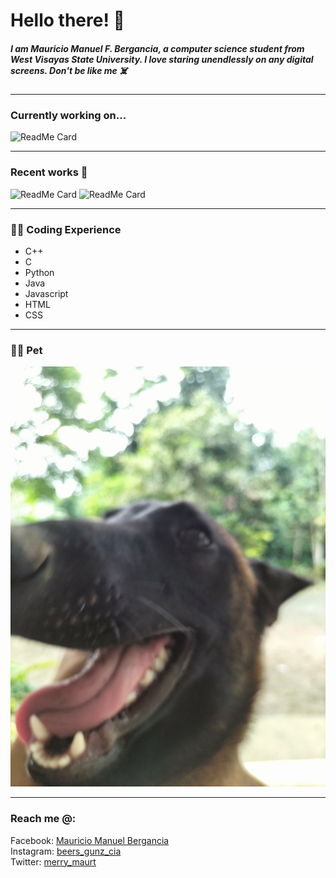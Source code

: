 # **Hello there!** 👋



##### I am Mauricio Manuel F. Bergancia, a computer science student from West Visayas State University. I love staring unendlessly on any digital screens. __Don't be like me__ ☠️
________________________________________________________________________________________


### Currently working on...

![ReadMe Card](https://github-readme-stats.vercel.app/api/pin/?username=Mauricio1408&repo=Intro-to-Artificial-Intelligence)  
____________________________________________________________________________________________


### Recent works 🥳

![ReadMe Card](https://github-readme-stats.vercel.app/api/pin/?username=Mauricio1408&repo=CCS-221)     ![ReadMe Card](https://github-readme-stats.vercel.app/api/pin/?username=Mauricio1408&repo=CC-203)

-----------------------------------------------------------------------------------------------
### 🧑‍💻 Coding Experience
- C++
- C
- Python
- Java
- Javascript
- HTML
- CSS

___________________________________________________________________________________________



### :service_dog: Pet

![Image of my dog at home 3](<Bingo's pic.jpg>)

___________________________________________________________________________________________

### Reach me @:

Facebook: [Mauricio Manuel Bergancia](https://web.facebook.com/mau.bergancia.7/)<br>
Instagram: [beers_gunz_cia](https://web.facebook.com/mau.bergancia.7/)<br>
Twitter: [merry_maurt](https://web.facebook.com/mau.bergancia.7/)<br>




